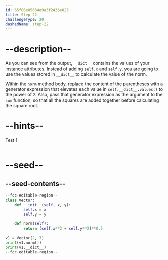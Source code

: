 ```yaml
---
id: 65f06e05634e9a3f2436e823
title: Step 22
challengeType: 20
dashedName: step-22
---
```


# --description--

As you can see from the output, `__dict__` contains the values of your instance attributes. Instead of adding `self.x` and `self.y`, you are going to use the values stored in `__dict__` to calculate the value of the norm.

Within the `norm` method body, replace the content of the parentheses with a generator expression that elevates each value in `self.__dict__.values()` to the power of `2`. Also, pass that generator expression as the argument to the `sum` function, so that all the squares are added together before calculating the square root.

# --hints--

Test 1

```js

```

# --seed--

## --seed-contents--

```py
--fcc-editable-region--
class Vector:
    def __init__(self, x, y):
        self.x = x
        self.y = y
        
    def norm(self):
        return (self.x**2 + self.y**2)**0.5
        
v1 = Vector(2, 3)
print(v1.norm())
print(v1.__dict__)
--fcc-editable-region--
```
